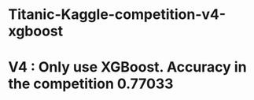 # Titanic-Kaggle-competition-v4-xgboost
# V4 : Only use XGBoost. Accuracy in the competition 0.77033
